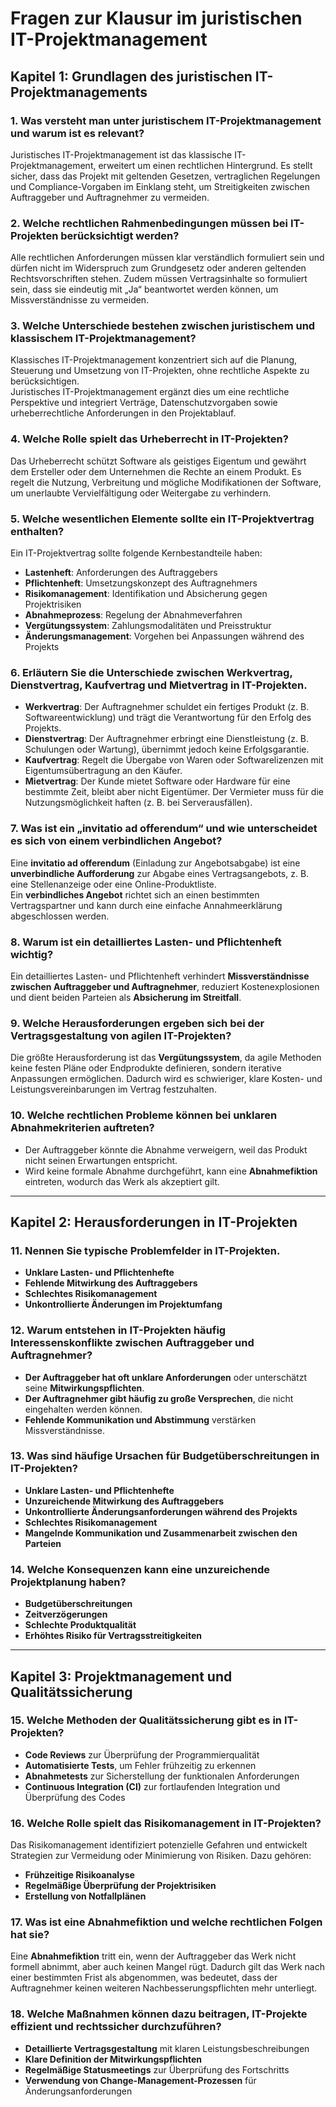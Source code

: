 # **Fragen zur Klausur im juristischen IT-Projektmanagement**

## **Kapitel 1: Grundlagen des juristischen IT-Projektmanagements**

### **1. Was versteht man unter juristischem IT-Projektmanagement und warum ist es relevant?**  
Juristisches IT-Projektmanagement ist das klassische IT-Projektmanagement, erweitert um einen rechtlichen Hintergrund. Es stellt sicher, dass das Projekt mit geltenden Gesetzen, vertraglichen Regelungen und Compliance-Vorgaben im Einklang steht, um Streitigkeiten zwischen Auftraggeber und Auftragnehmer zu vermeiden.

### **2. Welche rechtlichen Rahmenbedingungen müssen bei IT-Projekten berücksichtigt werden?**  
Alle rechtlichen Anforderungen müssen klar verständlich formuliert sein und dürfen nicht im Widerspruch zum Grundgesetz oder anderen geltenden Rechtsvorschriften stehen. Zudem müssen Vertragsinhalte so formuliert sein, dass sie eindeutig mit „Ja“ beantwortet werden können, um Missverständnisse zu vermeiden.

### **3. Welche Unterschiede bestehen zwischen juristischem und klassischem IT-Projektmanagement?**  
Klassisches IT-Projektmanagement konzentriert sich auf die Planung, Steuerung und Umsetzung von IT-Projekten, ohne rechtliche Aspekte zu berücksichtigen.  
Juristisches IT-Projektmanagement ergänzt dies um eine rechtliche Perspektive und integriert Verträge, Datenschutzvorgaben sowie urheberrechtliche Anforderungen in den Projektablauf.

### **4. Welche Rolle spielt das Urheberrecht in IT-Projekten?**  
Das Urheberrecht schützt Software als geistiges Eigentum und gewährt dem Ersteller oder dem Unternehmen die Rechte an einem Produkt. Es regelt die Nutzung, Verbreitung und mögliche Modifikationen der Software, um unerlaubte Vervielfältigung oder Weitergabe zu verhindern.

### **5. Welche wesentlichen Elemente sollte ein IT-Projektvertrag enthalten?**  
Ein IT-Projektvertrag sollte folgende Kernbestandteile haben:
- **Lastenheft**: Anforderungen des Auftraggebers  
- **Pflichtenheft**: Umsetzungskonzept des Auftragnehmers  
- **Risikomanagement**: Identifikation und Absicherung gegen Projektrisiken  
- **Abnahmeprozess**: Regelung der Abnahmeverfahren  
- **Vergütungssystem**: Zahlungsmodalitäten und Preisstruktur  
- **Änderungsmanagement**: Vorgehen bei Anpassungen während des Projekts  

### **6. Erläutern Sie die Unterschiede zwischen Werkvertrag, Dienstvertrag, Kaufvertrag und Mietvertrag in IT-Projekten.**  
- **Werkvertrag**: Der Auftragnehmer schuldet ein fertiges Produkt (z. B. Softwareentwicklung) und trägt die Verantwortung für den Erfolg des Projekts.  
- **Dienstvertrag**: Der Auftragnehmer erbringt eine Dienstleistung (z. B. Schulungen oder Wartung), übernimmt jedoch keine Erfolgsgarantie.  
- **Kaufvertrag**: Regelt die Übergabe von Waren oder Softwarelizenzen mit Eigentumsübertragung an den Käufer.  
- **Mietvertrag**: Der Kunde mietet Software oder Hardware für eine bestimmte Zeit, bleibt aber nicht Eigentümer. Der Vermieter muss für die Nutzungsmöglichkeit haften (z. B. bei Serverausfällen).  

### **7. Was ist ein „invitatio ad offerendum“ und wie unterscheidet es sich von einem verbindlichen Angebot?**  
Eine **invitatio ad offerendum** (Einladung zur Angebotsabgabe) ist eine **unverbindliche Aufforderung** zur Abgabe eines Vertragsangebots, z. B. eine Stellenanzeige oder eine Online-Produktliste.  
Ein **verbindliches Angebot** richtet sich an einen bestimmten Vertragspartner und kann durch eine einfache Annahmeerklärung abgeschlossen werden.

### **8. Warum ist ein detailliertes Lasten- und Pflichtenheft wichtig?**  
Ein detailliertes Lasten- und Pflichtenheft verhindert **Missverständnisse zwischen Auftraggeber und Auftragnehmer**, reduziert Kostenexplosionen und dient beiden Parteien als **Absicherung im Streitfall**.

### **9. Welche Herausforderungen ergeben sich bei der Vertragsgestaltung von agilen IT-Projekten?**  
Die größte Herausforderung ist das **Vergütungssystem**, da agile Methoden keine festen Pläne oder Endprodukte definieren, sondern iterative Anpassungen ermöglichen. Dadurch wird es schwieriger, klare Kosten- und Leistungsvereinbarungen im Vertrag festzuhalten.

### **10. Welche rechtlichen Probleme können bei unklaren Abnahmekriterien auftreten?**  
- Der Auftraggeber könnte die Abnahme verweigern, weil das Produkt nicht seinen Erwartungen entspricht.  
- Wird keine formale Abnahme durchgeführt, kann eine **Abnahmefiktion** eintreten, wodurch das Werk als akzeptiert gilt.

---

## **Kapitel 2: Herausforderungen in IT-Projekten**

### **11. Nennen Sie typische Problemfelder in IT-Projekten.**  
- **Unklare Lasten- und Pflichtenhefte**  
- **Fehlende Mitwirkung des Auftraggebers**  
- **Schlechtes Risikomanagement**  
- **Unkontrollierte Änderungen im Projektumfang**  

### **12. Warum entstehen in IT-Projekten häufig Interessenskonflikte zwischen Auftraggeber und Auftragnehmer?**  
- **Der Auftraggeber hat oft unklare Anforderungen** oder unterschätzt seine **Mitwirkungspflichten**.  
- **Der Auftragnehmer gibt häufig zu große Versprechen**, die nicht eingehalten werden können.  
- **Fehlende Kommunikation und Abstimmung** verstärken Missverständnisse.  

### **13. Was sind häufige Ursachen für Budgetüberschreitungen in IT-Projekten?**  
- **Unklare Lasten- und Pflichtenhefte**  
- **Unzureichende Mitwirkung des Auftraggebers**  
- **Unkontrollierte Änderungsanforderungen während des Projekts**  
- **Schlechtes Risikomanagement**  
- **Mangelnde Kommunikation und Zusammenarbeit zwischen den Parteien**  

### **14. Welche Konsequenzen kann eine unzureichende Projektplanung haben?**  
- **Budgetüberschreitungen**  
- **Zeitverzögerungen**  
- **Schlechte Produktqualität**  
- **Erhöhtes Risiko für Vertragsstreitigkeiten**  

---

## **Kapitel 3: Projektmanagement und Qualitätssicherung**

### **15. Welche Methoden der Qualitätssicherung gibt es in IT-Projekten?**  
- **Code Reviews** zur Überprüfung der Programmierqualität  
- **Automatisierte Tests**, um Fehler frühzeitig zu erkennen  
- **Abnahmetests** zur Sicherstellung der funktionalen Anforderungen  
- **Continuous Integration (CI)** zur fortlaufenden Integration und Überprüfung des Codes  

### **16. Welche Rolle spielt das Risikomanagement in IT-Projekten?**  
Das Risikomanagement identifiziert potenzielle Gefahren und entwickelt Strategien zur Vermeidung oder Minimierung von Risiken. Dazu gehören:  
- **Frühzeitige Risikoanalyse**  
- **Regelmäßige Überprüfung der Projektrisiken**  
- **Erstellung von Notfallplänen**  

### **17. Was ist eine Abnahmefiktion und welche rechtlichen Folgen hat sie?**  
Eine **Abnahmefiktion** tritt ein, wenn der Auftraggeber das Werk nicht formell abnimmt, aber auch keinen Mangel rügt. Dadurch gilt das Werk nach einer bestimmten Frist als abgenommen, was bedeutet, dass der Auftragnehmer keinen weiteren Nachbesserungspflichten mehr unterliegt.

### **18. Welche Maßnahmen können dazu beitragen, IT-Projekte effizient und rechtssicher durchzuführen?**  
- **Detaillierte Vertragsgestaltung** mit klaren Leistungsbeschreibungen  
- **Klare Definition der Mitwirkungspflichten**  
- **Regelmäßige Statusmeetings** zur Überprüfung des Fortschritts  
- **Verwendung von Change-Management-Prozessen** für Änderungsanforderungen  


